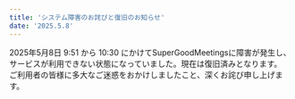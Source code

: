 ```yaml
---
title: 'システム障害のお詫びと復旧のお知らせ'
date: '2025.5.8'
---
```


2025年5月8日 9:51 から 10:30 にかけてSuperGoodMeetingsに障害が発生し、サービスが利用できない状態になっていました。現在は復旧済みとなります。 ご利用者の皆様に多大なご迷惑をおかけしましたこと、深くお詫び申し上げます。
